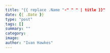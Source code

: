 ```yaml
---
title: "{{ replace .Name "-" " " | title }}"
date: {{ .Date }}
type: "post"
tags: []
summary: ""
category:
image:
author: "Ivan Hawkes"
---
```

